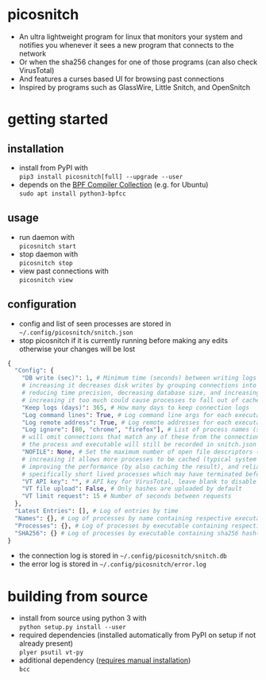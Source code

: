 # picosnitch
- An ultra lightweight program for linux that monitors your system and notifies you whenever it sees a new program that connects to the network
- Or when the sha256 changes for one of those programs (can also check VirusTotal)
- And features a curses based UI for browsing past connections
- Inspired by programs such as GlassWire, Little Snitch, and OpenSnitch
# getting started
## installation
- install from PyPI with  
`pip3 install picosnitch[full] --upgrade --user`
- depends on the [BPF Compiler Collection](https://github.com/iovisor/bcc/blob/master/INSTALL.md) (e.g. for Ubuntu)  
`sudo apt install python3-bpfcc`
## usage
- run daemon with  
`picosnitch start`
- stop daemon with  
`picosnitch stop`
- view past connections with  
`picosnitch view`
## configuration
- config and list of seen processes are stored in `~/.config/picosnitch/snitch.json`
- stop picosnitch if it is currently running before making any edits otherwise your changes will be lost
```python
{
  "Config": {
    "DB write (sec)": 1, # Minimum time (seconds) between writing logs to snitch.db
    # increasing it decreases disk writes by grouping connections into larger time buckets
    # reducing time precision, decreasing database size, and increasing hash latency
    # increasing it too much could cause processes to fall out of cache before hashing, see NOFILE
    "Keep logs (days)": 365, # How many days to keep connection logs
    "Log command lines": True, # Log command line args for each executable
    "Log remote address": True, # Log remote addresses for each executable
    "Log ignore": [80, "chrome", "firefox"], # List of process names (str) or ports (int)
    # will omit connections that match any of these from the connection log (snitch.db)
    # the process and executable will still be recorded in snitch.json
    "NOFILE": None, # Set the maximum number of open file descriptors (int)
    # increasing it allows more processes to be cached (typical system default is 1024)
    # improving the performance (by also caching the result), and reliability of hashing processes
    # specifically short lived processes which may have terminated before picosnitch can hash them
    "VT API key": "", # API key for VirusTotal, leave blank to disable
    "VT file upload": False, # Only hashes are uploaded by default
    "VT limit request": 15 # Number of seconds between requests
  },
  "Latest Entries": [], # Log of entries by time
  "Names": {}, # Log of processes by name containing respective executable(s)
  "Processes": {}, # Log of processes by executable containing respective name(s)
  "SHA256": {} # Log of processes by executable containing sha256 hash(es) and VirusTotal results
}
```
- the connection log is stored in `~/.config/picosnitch/snitch.db`
- the error log is stored in `~/.config/picosnitch/error.log`
# building from source
- install from source using python 3 with  
`python setup.py install --user`
- required dependencies (installed automatically from PyPI on setup if not already present)  
`plyer psutil vt-py`
- additional dependency ([requires manual installation](https://github.com/iovisor/bcc/blob/master/INSTALL.md))  
`bcc`
